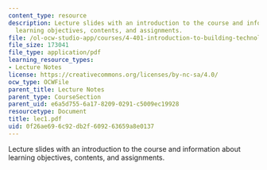 ```yaml
---
content_type: resource
description: Lecture slides with an introduction to the course and information about
  learning objectives, contents, and assignments.
file: /ol-ocw-studio-app/courses/4-401-introduction-to-building-technology-spring-2006/0f26ae696c92db2f609263659a8e0137_lec1.pdf
file_size: 173041
file_type: application/pdf
learning_resource_types:
- Lecture Notes
license: https://creativecommons.org/licenses/by-nc-sa/4.0/
ocw_type: OCWFile
parent_title: Lecture Notes
parent_type: CourseSection
parent_uid: e6a5d755-6a17-8209-0291-c5009ec19928
resourcetype: Document
title: lec1.pdf
uid: 0f26ae69-6c92-db2f-6092-63659a8e0137
---
```

Lecture slides with an introduction to the course and information about learning objectives, contents, and assignments.
